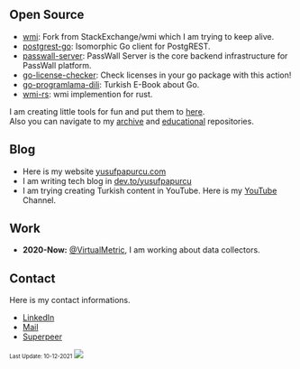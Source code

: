 ## Open Source
- [wmi](https://github.com/yusufpapurcu/wmi): Fork from StackExchange/wmi which I am trying to keep alive.
- [postgrest-go](https://github.com/supabase/postgrest-go): Isomorphic Go client for PostgREST.
- [passwall-server](https://github.com/passwall/passwall-server): PassWall Server is the core backend infrastructure for PassWall platform.
- [go-license-checker](https://github.com/yusufpapurcu/go-license-checker): Check licenses in your go package with this action!
- [go-programlama-dili](https://github.com/ksckaan1/go-programlama-dili): Turkish E-Book about Go.
- [wmi-rs](https://github.com/ohadravid/wmi-rs): wmi implemention for rust.

I am creating little tools for fun and put them to [here](https://github.com/thatmightgood).<br/>
Also you can navigate to my [archive](https://github.com/yusufpapurcu-archive) and [educational](https://github.com/yusufpapurcu-educational) repositories.
## Blog
- Here is my website [yusufpapurcu.com](https://www.yusufpapurcu.com)
- I am writing tech blog in [dev.to/yusufpapurcu](https://dev.to/yusufpapurcu)
- I am trying creating Turkish content in YouTube. Here is my [YouTube](https://www.youtube.com/channel/UCn0yrndeCy6yeqZFVhucpfQ) Channel.

## Work
- **2020-Now:** [@VirtualMetric](https://www.linkedin.com/company/virtualmetric/), I am working about data collectors.

## Contact
Here is my contact informations.
- [LinkedIn](https://www.linkedin.com/in/yusufpapurcu/)
- [Mail](mailto:yusufturhanp@gmail.com)
- [Superpeer](https://superpeer.com/yusufpapurcu)

<sub><sup>Last Update: 10-12-2021</sup></sub>
<sub><sup>![](https://hit.yhype.me/github/profile?user_id=41443083)</sup></sub>
